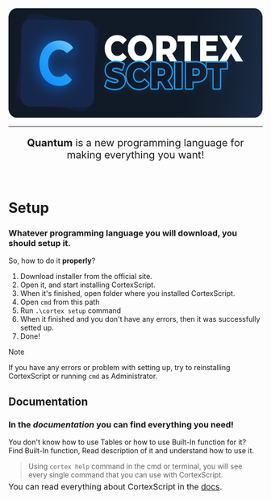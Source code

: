 <html>
    <div align="center">
        <a href=""><img src="dist/icons/github_thumbnail.png" alt="Quantum" height="217" /></a>
    </div>
    <hr/>
    <p align="center" style="font-size: 20px;"><b>Quantum</b> is a new programming language for making everything you want!</p>
</html>
<div>&nbsp;</div>

# Setup

<h3>Whatever programming language you will download, you should setup it.</h3>

So, how to do it **properly**?

1. Download installer from the official site.
2. Open it, and start installing CortexScript.
3. When it's finished, open folder where you installed CortexScript.
4. Open `cmd` from this path
5. Run `.\cortex setup` command
6. When it finished and you don't have any errors, then it was successfully setted up.
7. Done!

> [!NOTE]
> If you have any errors or problem with setting up, try to reinstalling CortexScript or running `cmd` as Administrator.

## Documentation

<h3>In the <i>documentation</i> you can find everything you need!</h3>

You don't know how to use Tables or how to use Built-In function for it?<br/>
Find Built-In function, Read description of it and understand how to use it.

> Using `cortex help` command in the cmd or terminal, you will see every single command that you can use with CortexScript.
<p style="position: relative; bottom: 11px; font-size: 16px;">You can read everything about CortexScript in the <a href="https://www.youtube.com/channel/UCKC79i28LRiqy2jVnsimNDw">docs</a>.</p>
